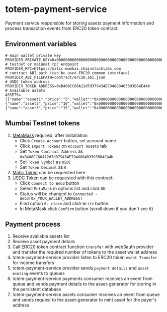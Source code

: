 # totem-payment-service

Payment service responsible for storing assets payment information and process transaction events from ERC20 token
contract.

## Environment variables

```dotenv
# main wallet private key
PROVIDER_PRIVATE_KEY=0x0000000000000000000000000000000000000000000000000000000000000000
# testnet or mainnet rpc endpoint
PROVIDER_RPC=https://matic-mumbai.chainstacklabs.com
# contract ABI path (can be used ERC20 common interface)
PROVIDER_ABI_FILEPATH=contract/erc20.abi.json
# USDC token address
PROVIDER_TOKEN_ADDRESS=0xB408CC68A12d7d379434E794880403393B64E44b
# Available assets
ASSETS=[{"name":"asset1","price":"5","wallet":"0x0000000000000000000000000000000000000000000000000000000000000000"},{"name":"asset2","price":"10","wallet":"0x0000000000000000000000000000000000000000000000000000000000000000"},{"name":"asset3","price":"15","wallet":"0x0000000000000000000000000000000000000000000000000000000000000000"}]
```

## Mumbai Testnet tokens

1. [MetaMask](https://metamask.io/download/) required, after installation
   - Click `Create Account` button, set account name
   - Click `Import Tokens` on `Account Assets` tab
   - Set `Token Contract Address` as `0xB408CC68A12d7d379434E794880403393B64E44b`
   - Set `Token Symbol` as `USDC`
   - Set `Token Decimal` as `0`
2. [Matic Token](https://mumbaifaucet.com/) can be requested here
3. [USDC Token](https://mumbai.polygonscan.com/address/0xb408cc68a12d7d379434e794880403393b64e44b#writeContract) can be requested with this contract:
   - Click `Connect to Web3` button
   - Select `MetaMask` in options list and click `OK`
   - Status will be changed to `Connected - Web3[0x_YOUR_WALLET_ADDRESS]`
   - Find option `6. claim` and click `Write` button
   - In MetaMask click `Confirm` button (scroll down if you don't see it)

## Payment process

1. Receive available assets list
2. Receive asset payment details
3. Call ERC20 token contract function `transfer` with web3auth provider and transfer the required number of tokens to the asset wallet address
4. totem-payment-service provider listen to ERC20 token `event Transfer` for income transfers
5. totem-payment-service provider sends `payment details` and `asset minting` events to queues
6. totem-payment-service payments consumer receives an event from queue and sends payment details to the asset-generator for storing in the persistent database
7. totem-payment-service assets consumer receives an event from queue and sends request to the asset-generator to mint asset for the payer's address

